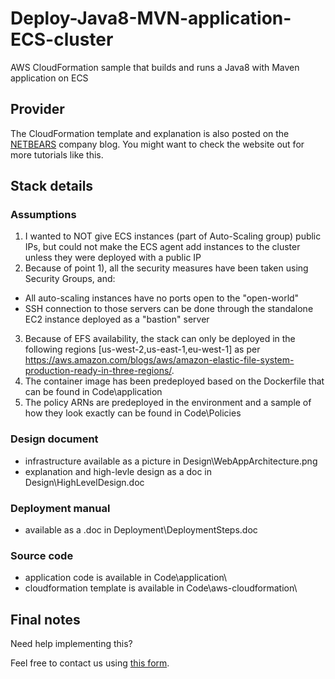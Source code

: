 # Deploy-Java8-MVN-application-ECS-cluster
AWS CloudFormation sample that builds and runs a Java8 with Maven application on ECS

## Provider
The CloudFormation template and explanation is also posted on the [NETBEARS](https://netbears.com/blog/run-java-ecs/) company blog. You might want to check the website out for more tutorials like this.

## Stack details

### Assumptions
1. I wanted to NOT give ECS instances (part of Auto-Scaling group) public IPs, but could not make the ECS agent add instances to the cluster unless they were deployed with a public IP
2. Because of point 1), all the security measures have been taken using Security Groups, and:
  - All auto-scaling instances have no ports open to the "open-world"
  - SSH connection to those servers can be done through the standalone EC2 instance deployed as a "bastion" server
3. Because of EFS availability, the stack can only be deployed in the following regions [us-west-2,us-east-1,eu-west-1] as per https://aws.amazon.com/blogs/aws/amazon-elastic-file-system-production-ready-in-three-regions/.
4. The container image has been predeployed based on the Dockerfile that can be found in Code\application
5. The policy ARNs are predeployed in the environment and a sample of how they look exactly can be found in Code\Policies

### Design document
  - infrastructure available as a picture in Design\WebAppArchitecture.png
  - explanation and high-levle design as a doc in Design\HighLevelDesign.doc

### Deployment manual
  - available as a .doc in Deployment\DeploymentSteps.doc

### Source code
  - application code is available in Code\application\
  - cloudformation template is available in Code\aws-cloudformation\
  
## Final notes
Need help implementing this?

Feel free to contact us using [this form](https://netbears.com/#contact-form).
